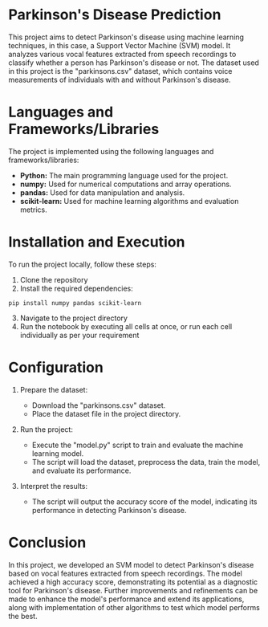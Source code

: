 # Parkinson's Disease Prediction
This project aims to detect Parkinson's disease using machine learning techniques, in this case, a Support Vector Machine (SVM) model. It analyzes various vocal features extracted from speech recordings to classify whether a person has Parkinson's disease or not. The dataset used in this project is the "parkinsons.csv" dataset, which contains voice measurements of individuals with and without Parkinson's disease.

# Languages and Frameworks/Libraries
The project is implemented using the following languages and frameworks/libraries:

* **Python:** The main programming language used for the project.
* **numpy:** Used for numerical computations and array operations.
* **pandas:** Used for data manipulation and analysis.
* **scikit-learn:** Used for machine learning algorithms and evaluation metrics.

# Installation and Execution
To run the project locally, follow these steps:

1. Clone the repository
2. Install the required dependencies:
```
pip install numpy pandas scikit-learn
```
3. Navigate to the project directory
4. Run the notebook by executing all cells at once, or run each cell individually as per your requirement

# Configuration
1. Prepare the dataset:
    * Download the "parkinsons.csv" dataset.
    * Place the dataset file in the project directory.

2. Run the project:
    * Execute the "model.py" script to train and evaluate the machine learning model.
    * The script will load the dataset, preprocess the data, train the model, and evaluate its performance.

3. Interpret the results:
    * The script will output the accuracy score of the model, indicating its performance in detecting Parkinson's disease.

# Conclusion
In this project, we developed an SVM model to detect Parkinson's disease based on vocal features extracted from speech recordings. The model achieved a high accuracy score, demonstrating its potential as a diagnostic tool for Parkinson's disease. Further improvements and refinements can be made to enhance the model's performance and extend its applications, along with implementation of other algorithms to test which model performs the best.
